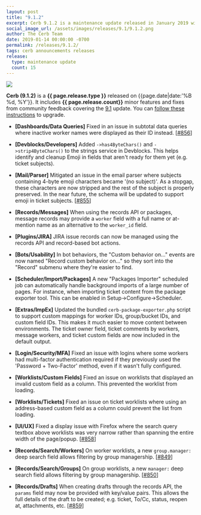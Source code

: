 ```yaml
---
layout: post
title: "9.1.2"
excerpt: Cerb 9.1.2 is a maintenance update released in January 2019 with 15 minor features and fixes from community feedback.
social_image_url: /assets/images/releases/9.1/9.1.2.png
author: The Cerb Team
date: 2019-01-14 00:00:00 -0700
permalink: /releases/9.1.2/
tags: cerb announcements releases
release:
  type: maintenance update
  count: 15
---
```


<div class="cerb-screenshot">
<img src="{{page.social_image_url}}" class="screenshot" style="max-width:500px;">
</div>

**Cerb (9.1.2)** is a **{{ page.release.type }}** released on {{page.date|date:'%B %d, %Y'}}. It includes **{{ page.release.count}}** minor features and fixes from community feedback covering the [9.1](/releases/9.1/) update.  You can [follow these instructions](/docs/upgrading/) to upgrade.

* **[Dashboards/Data Queries]** Fixed in an issue in subtotal data queries where inactive worker names were displayed as their ID instead. [[#856](https://github.com/jstanden/cerb/issues/856)]

* **[Devblocks/Developers]** Added `->has4ByteChars()` and `->strip4ByteChars()` to the strings service in Devblocks. This helps identify and cleanup Emoji in fields that aren't ready for them yet (e.g. ticket subjects).

* **[Mail/Parser]** Mitigated an issue in the email parser where subjects containing 4-byte emoji characters became '(no subject)'. As a stopgap, these characters are now stripped and the rest of the subject is properly preserved. In the near future, the schema will be updated to support emoji in ticket subjects. [[#855](https://github.com/jstanden/cerb/issues/855)]

* **[Records/Messages]** When using the records API or packages, message records may provide a `worker` field with a full name or at-mention name as an alternative to the `worker_id` field.

* **[Plugins/JIRA]** JIRA issue records can now be managed using the records API and record-based bot actions.

* **[Bots/Usability]** In bot behaviors, the "Custom behavior on..." events are now named "Record custom behavior on..." so they sort into the "Record" submenu where they're easier to find.

* **[Scheduler/Import/Packages]** A new "Packages Importer" scheduled job can automatically handle background imports of a large number of pages. For instance, when importing ticket content from the package exporter tool. This can be enabled in Setup->Configure->Scheduler.

* **[Extras/ImpEx]** Updated the bundled `cerb-package-exporter.php` script to support custom mappings for worker IDs, group/bucket IDs, and custom field IDs. This makes it much easier to move content between environments. The ticket owner field, ticket comments by workers, message workers, and ticket custom fields are now included in the default output.

* **[Login/Security/MFA]** Fixed an issue with logins where some workers had multi-factor authentication required if they previously used the 'Password + Two-Factor' method, even if it wasn't fully configured.

* **[Worklists/Custom Fields]** Fixed an issue on worklists that displayed an invalid custom field as a column. This prevented the worklist from loading.

* **[Worklists/Tickets]** Fixed an issue on ticket worklists where using an address-based custom field as a column could prevent the list from loading.

* **[UI/UX]** Fixed a display issue with Firefox where the search query textbox above worklists was very narrow rather than spanning the entire width of the page/popup. [[#858](https://github.com/jstanden/cerb/issues/858)]

* **[Records/Search/Workers]** On worker worklists, a new `group.manager:` deep search field allows filtering by group managership. [[#849](https://github.com/jstanden/cerb/issues/849)]

* **[Records/Search/Groups]** On group worklists, a new `manager:` deep search field allows filtering by group managership. [[#850](https://github.com/jstanden/cerb/issues/850)]

* **[Records/Drafts]** When creating drafts through the records API, the `params` field may now be provided with key/value pairs. This allows the full details of the draft to be created; e.g. ticket, To/Cc, status, reopen at, attachments, etc. [[#859](https://github.com/jstanden/cerb/issues/859)]

